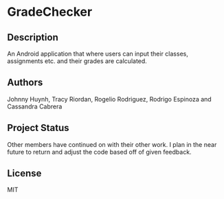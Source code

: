 
# GradeChecker

## Description
An Android application that where users can input their classes, assignments etc. and their grades are calculated.

## Authors
Johnny Huynh, Tracy Riordan, Rogelio Rodriguez, Rodrigo Espinoza and Cassandra Cabrera

## Project Status
Other members have continued on with their other work.  I plan in the near future to return and adjust the code based off of given feedback.

## License
MIT
